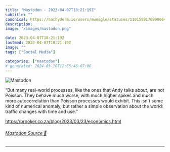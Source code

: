 ```yaml
---
title: "Mastodon - 2023-04-07T18:21:19Z"
subtitle: ""
canonical: https://hachyderm.io/users/mweagle/statuses/110158917099006442
description:
image: "/images/mastodon.png"

date: 2023-04-07T18:21:19Z
lastmod: 2023-04-07T18:21:19Z
image: ""
tags: ["Social Media"]

categories: ["mastodon"]
# generated: 2024-03-10T12:55:46-07:00
---
```

![Mastodon](/images/mastodon.png)

<p>“But many real-world processes, like the ones that Andy talks about, are not Poisson. They behave much worse, with much higher spikes and much more autocorrelation than Poisson processes would exhibit. This isn&#39;t some kind of numerical anomaly, but rather a simple observation about the world: traffic changes with time and use.”</p><p><a href="https://brooker.co.za/blog/2023/03/23/economics.html" target="_blank" rel="nofollow noopener noreferrer" translate="no"><span class="invisible">https://</span><span class="ellipsis">brooker.co.za/blog/2023/03/23/</span><span class="invisible">economics.html</span></a></p>


###### [Mastodon Source 🐘](https://hachyderm.io/@mweagle/110158917099006442)

___
